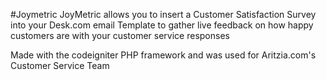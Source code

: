 #Joymetric
JoyMetric allows you to insert a Customer Satisfaction Survey into your Desk.com email Template to gather live feedback on how happy customers are with your customer service responses

Made with the codeigniter PHP framework and was used for Aritzia.com's Customer Service Team
